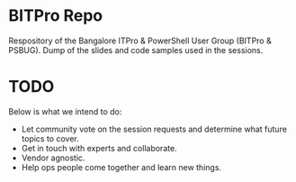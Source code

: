 # BITPro Repo

Respository of the Bangalore ITPro & PowerShell User Group (BITPro & PSBUG).
Dump of the slides and code samples used in the sessions.

# TODO
Below is what we intend to do:
- Let community vote on the session requests and determine what future topics to cover.
- Get in touch with experts and collaborate.
- Vendor agnostic.
- Help ops people come together and learn new things.
